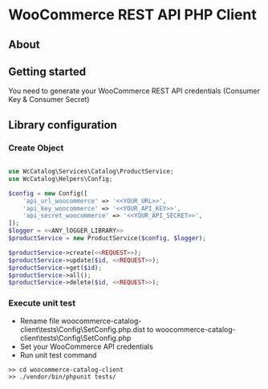 WooCommerce REST API PHP Client
=======================================

## About


## Getting started

You need to generate your WooCommerce REST API credentials (Consumer Key & Consumer Secret)

## Library configuration

### Create Object
```php

use WcCatalog\Services\Catalog\ProductService;
use WcCatalog\Helpers\Config;

$config = new Config([
    'api_url_woocommerce' => '<<YOUR_URL>>',
    'api_key_woocommerce' => '<<YOUR_API_KEY>>',
    'api_secret_woocommerce' => '<<YOUR_API_SECRET>>',
]);
$logger = <<ANY_lOGGER_LIBRARY>>
$productService = new ProductService($config, $logger);

$productService->create(<<REQUEST>>);
$productService->update($id, <<REQUEST>>);
$productService->get($id);
$productService->all();
$productService->delete($id, <<REQUEST>>);

```
### Execute unit test
- Rename file woocommerce-catalog-client\tests\Config\SetConfig.php.dist to woocommerce-catalog-client\tests\Config\SetConfig.php
- Set your WooCommerce API credentials
- Run unit test command
```
>> cd woocommerce-catalog-client
>> ./vendor/bin/phpunit tests/
```
